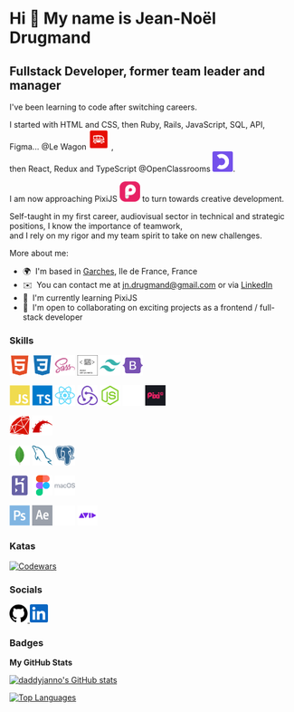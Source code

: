 Hi 👋 My name is Jean-Noël Drugmand
===================================

Fullstack Developer, former team leader and manager
----------------------------------------------------


I've been learning to code after switching careers.

I started with HTML and CSS, then Ruby, Rails, JavaScript, SQL, API, Figma... @Le Wagon
<a href="https://lewagon.com" target="_blank" rel="noreferrer"><img src="https://github.com/daddyjanno/Icons/blob/main/schools/lewagon.svg" width="36" height="36" alt="Le Wagon" /></a>
,  
then React, Redux and TypeScript @OpenClassrooms
<a href="https://openclassrooms.com/en/paths/878-javascript-react-developer" target="_blank" rel="noreferrer"><img src="https://github.com/daddyjanno/Icons/blob/main/schools/openclassrooms.svg" width="36" height="36" alt="OpenClassrooms" /></a>.

I am now approaching PixiJS <a href="https://pixijs.com" target="_blank" rel="noreferrer"><img src="https://github.com/daddyjanno/Icons/blob/main/skills/Pixi.png" width="36" height="36" alt="PixiJS" /></a> to turn towards creative development. 

Self-taught in my first career, audiovisual sector in technical and strategic positions, I know the importance of teamwork,   
and I rely on my rigor and my team spirit to take on new challenges.

More about me:  

* 🌍  I'm based in [Garches](https://www.google.com/maps/place/92380+Garches/@48.8469227,2.1757749,15z/data=!3m1!4b1!4m6!3m5!1s0x47e67b5914a1001d:0xea78d3d1f5f8dae8!8m2!3d48.846066!4d2.188703!16zL20vMDRqanZ0?entry=ttu), Ile de France, France
* ✉️  You can contact me at [jn.drugmand@gmail.com](mailto:jn.drugmand@gmail.com) or via [LinkedIn](https://www.linkedin.com/in/jean-noel-drugmand/)
* 🧠  I'm currently learning PixiJS
* 🤝  I'm open to collaborating on exciting projects as a frontend / full-stack developer

### Skills

<a href="https://developer.mozilla.org/en-US/docs/Glossary/HTML5" target="_blank" rel="noreferrer"><img src="https://raw.githubusercontent.com/daddyjanno/Icons/main/skills/html5-colored.svg" width="36" height="36" alt="HTML5" /></a>
<a href="https://www.w3.org/TR/CSS/#css" target="_blank" rel="noreferrer"><img src="https://raw.githubusercontent.com/daddyjanno/Icons/main/skills/css3-colored.svg" width="36" height="36" alt="CSS3" /></a>
<a href="https://sass-lang.com/" target="_blank" rel="noreferrer"><img src="https://raw.githubusercontent.com/daddyjanno/Icons/main/skills/sass-colored.svg" width="36" height="36" alt="Sass" /></a>
<a href="https://styled-components.com/" target="_blank" rel="noreferrer"><img src="https://github.com/daddyjanno/Icons/blob/main/skills/styled-components.svg" width="36" height="36" alt="Styled-components" /></a>
<a href="https://tailwindcss.com/" target="_blank" rel="noreferrer"><img src="https://raw.githubusercontent.com/daddyjanno/Icons/main/skills/tailwindcss-colored.svg" width="36" height="36" alt="Tailwind CSS" /></a>
<a  href="https://getbootstrap.com/" target="_blank" rel="noreferrer"><img src="https://raw.githubusercontent.com/daddyjanno/Icons/main/skills/bootstrap-colored.svg" width="36" height="36" alt="Bootstrap" /></a>

<a href="https://developer.mozilla.org/en-US/docs/Web/JavaScript" target="_blank" rel="noreferrer"><img src="https://raw.githubusercontent.com/daddyjanno/Icons/main/skills/javascript-colored.svg" width="36" height="36" alt="JavaScript" /></a>
<a href="https://typescript.com/" target="_blank" rel="noreferrer"><img src="https://raw.githubusercontent.com/daddyjanno/Icons/main/skills/typescript-colored.svg?token=GHSAT0AAAAAACAD4WJVPZ234OF75WGBEXYAZM34NJA" width="36" height="36" alt="Typescript" /></a>
<a href="https://reactjs.org/" target="_blank" rel="noreferrer"><img src="https://raw.githubusercontent.com/daddyjanno/Icons/main/skills/react-colored.svg?token=GHSAT0AAAAAACAD4WJVQVLOWSSY7VY4CGN4ZM34NVQ" width="36" height="36" alt="React" /></a>
<a href="https://redux.js.org/" target="_blank" rel="noreferrer"><img src="https://raw.githubusercontent.com/daddyjanno/Icons/main/skills/redux-colored.svg?token=GHSAT0AAAAAACAD4WJVLJRBO77UDMHU63F4ZM34N3Q" width="36" height="36" alt="Redux" /></a>
<a href="https://nodejs.org/en/" target="_blank" rel="noreferrer"><img src="https://raw.githubusercontent.com/daddyjanno/Icons/main/skills/nodejs-colored.svg?token=GHSAT0AAAAAACAD4WJVOCQYJXGP2HHYGFLQZM34OMQ" width="36" height="36" alt="NodeJS" /></a>
<a href="https://nextjs.org/" target="_blank" rel="noreferrer"><img src="https://raw.githubusercontent.com/daddyjanno/Icons/93bdd5cda33fd91792d741f0e7e87d7d06de30bb/skills/nextjs-colored-dark.svg" width="36" height="36" alt="NextJS" /></a>
<a href="[https://pixijs/](https://pixijs.com/)" target="_blank" rel="noreferrer"><img src="https://raw.githubusercontent.com/daddyjanno/Icons/refs/heads/main/skills/pixijs-colored-dark.svg" width="36" height="36" alt="PixiJS" /></a>

<a href="https://ruby-lang.org/" target="_blank" rel="noreferrer"><img src="https://raw.githubusercontent.com/daddyjanno/Icons/93bdd5cda33fd91792d741f0e7e87d7d06de30bb/skills/ruby-colored.svg" width="36" height="36" alt="Ruby" /></a>
<a href="https://rubyonrails.org/" target="_blank" rel="noreferrer"><img src="https://raw.githubusercontent.com/daddyjanno/Icons/93bdd5cda33fd91792d741f0e7e87d7d06de30bb/skills/rails-colored-svg.svg" width="36" height="36" alt="Rails" /></a>

<a href="https://www.mongodb.com/" target="_blank" rel="noreferrer"><img src="https://raw.githubusercontent.com/daddyjanno/Icons/main/skills/mongodb-colored.svg?token=GHSAT0AAAAAACAD4WJUFYEPXKWYWHVT7JEEZM34PFQ" width="36" height="36" alt="MongoDB" /></a>
<a href="https://www.mysql.com/" target="_blank" rel="noreferrer"><img src="https://raw.githubusercontent.com/daddyjanno/Icons/main/skills/mysql-colored.svg?token=GHSAT0AAAAAACAD4WJUJWGWFCNKEU3URFS4ZM34PPA" width="36" height="36" alt="MySQL" /></a>
<a href="https://www.postgresql.org/" target="_blank" rel="noreferrer"><img src="https://raw.githubusercontent.com/daddyjanno/Icons/main/skills/postgresql-colored.svg?token=GHSAT0AAAAAACAD4WJULJRLD62XYMGZZ7UYZM34PZQ" width="36" height="36" alt="PostgreSQL" /></a>

<a href="https://www.heroku.com/" target="_blank" rel="noreferrer"><img src="https://raw.githubusercontent.com/daddyjanno/Icons/main/skills/heroku-colored.svg?token=GHSAT0AAAAAACAD4WJUS7HJJJQZXS3RNTP2ZM34QOA" width="36" height="36" alt="Heroku" /></a>
<a href="https://www.figma.com/" target="_blank" rel="noreferrer"><img src="https://raw.githubusercontent.com/daddyjanno/Icons/main/skills/figma-colored.svg?token=GHSAT0AAAAAACAD4WJUMZ6ESCTVWOMJSBIGZM34QVQ" width="36" height="36" alt="Figma" /></a>
<a href="https://apple.com" target="_blank" rel="noreferrer"><img src="https://raw.githubusercontent.com/daddyjanno/Icons/main/skills/macos.svg?token=GHSAT0AAAAAACAD4WJU2UZXTHSMXYYQFEYEZM34RHQ" width="36" height="36" alt="MacOS" /></a>

<a href="https://www.adobe.com/uk/products/photoshop.html" target="_blank" rel="noreferrer"><img src="https://raw.githubusercontent.com/daddyjanno/Icons/main/skills/photoshop-colored.svg?token=GHSAT0AAAAAACAD4WJUCM6JBPLVBRLJPWP6ZM35DIQ" width="36" height="36" alt="Photoshop" /></a>
<a href="https://www.adobe.com/uk/products/aftereffects.html" target="_blank" rel="noreferrer"><img src="https://raw.githubusercontent.com/daddyjanno/Icons/main/skills/aftereffects.svg?token=GHSAT0AAAAAACAD4WJVZABD6B6KJJSFDCSUZM35DRA" width="36" height="36" alt="After Effects" /></a>
<a href="https://www.adobe.com/uk/products/premiere.html" target="_blank" rel="noreferrer"><img src="https://raw.githubusercontent.com/daddyjanno/Icons/main/skills/premierepro-colored-dark.svg?token=GHSAT0AAAAAACAD4WJVAKKOELFRFDQ5FE4WZM35DYA" width="36" height="36" alt="Premiere Pro" /></a>
<a href="https://www.avid.com/" target="_blank" rel="noreferrer"><img src="https://raw.githubusercontent.com/daddyjanno/Icons/main/skills/avid-colored.svg?token=GHSAT0AAAAAACAD4WJUX6DGIDPLDXDHLJRIZM35FUQ" width="36" height="36" alt="Avid" /></a>
<p align="left">
</p>

### Katas

[![Codewars](https://github.r2v.ch/codewars?user=ddjn&name=true&top_languages=true&hide_clan=true)](https://www.codewars.com/users/ddjn)


### Socials

<p align="left"> <a href="https://www.github.com/daddyjanno" target="_blank" rel="noreferrer"> <picture> <source media="(prefers-color-scheme: dark)" srcset="https://raw.githubusercontent.com/daddyjanno/Icons/main/socials/github-dark.svg?token=GHSAT0AAAAAACAD4WJVVN4FAEW5DYCCPYIEZM35JPA" /> <source media="(prefers-color-scheme: light)" srcset="https://raw.githubusercontent.com/daddyjanno/Icons/main/socials/github.svg?token=GHSAT0AAAAAACAD4WJUKCD6SMQZK2FOO7UMZM35KZQ" /> <img src="https://raw.githubusercontent.com/daddyjanno/Icons/main/socials/github.svg?token=GHSAT0AAAAAACAD4WJUKCD6SMQZK2FOO7UMZM35KZQ" width="32" height="32" /> </picture> </a>  <a href="https://www.linkedin.com/in/jean-noel-drugmand" target="_blank" rel="noreferrer"> <picture> <source media="(prefers-color-scheme: dark)" srcset="https://raw.githubusercontent.com/daddyjanno/Icons/main/socials/linkedin-dark.svg?token=GHSAT0AAAAAACAD4WJUPL7OJKQTLECPA27IZM35L7A" /> <source media="(prefers-color-scheme: light)" srcset="https://raw.githubusercontent.com/daddyjanno/Icons/main/socials/linkedin.svg?token=GHSAT0AAAAAACAD4WJV2B6Z7KQUPPMU4FPUZM35MHA" /> <img src="https://raw.githubusercontent.com/daddyjanno/Icons/main/socials/linkedin.svg?token=GHSAT0AAAAAACAD4WJV2B6Z7KQUPPMU4FPUZM35MHA" width="32" height="32" /> </picture> </a></p>

### Badges

<b>My GitHub Stats</b>

<a href="http://www.github.com/daddyjanno"><img src="https://github-readme-stats.vercel.app/api?username=daddyjanno&show_icons=true&hide=&count_private=true&title_color=0891b2&text_color=ffffff&icon_color=0891b2&bg_color=1c1917&hide_border=true&show_icons=true" alt="daddyjanno's GitHub stats" /></a>

<a href="https://github.com/daddyjanno" align="left"><img src="https://github-readme-stats.vercel.app/api/top-langs/?username=daddyjanno&langs_count=10&title_color=0891b2&text_color=ffffff&icon_color=0891b2&bg_color=1c1917&hide_border=true&locale=en&custom_title=Top%20%Languages" alt="Top Languages" /></a>
